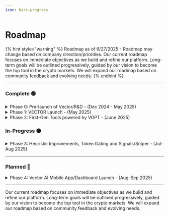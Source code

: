 ```yaml
---
icon: bars-progress
---
```


# Roadmap

{% hint style="warning" %}
Roadmap as of 6/27/2025 - Roadmap may change based on company direction/priorities. Our current roadmap focuses on immediate objectives as we build and refine our platform. Long-term goals will be outlined progressively, guided by our vision to become the top tool in the crypto markets. We will expand our roadmap based on community feedback and evolving needs.
{% endhint %}

***

### Complete 🟢

<details>

<summary>Phase 0: Pre-launch of Vector/R&#x26;D - (Dec 2024 - May 2025)  </summary>

The Building phase was focused on establishing our backend infrastructure, which serves as the cornerstone for our upcoming tools. This phase involved extensive research and development (RnD) to ensure that the core systems are robust, scalable, and capable of supporting our evolving suite of solutions. By meticulously constructing our main backend, we've positioned ourselves to efficiently power future advancements, enabling seamless integration and enhanced functionality across all our products.

| Window                  | Key Goals                                                                                     | Major Outputs                                                                                          | Status     |
| ----------------------- | --------------------------------------------------------------------------------------------- | ------------------------------------------------------------------------------------------------------ | ---------- |
| **Dec 2024 – Jan 2025** | <p>- Choose LLM stack</p><p>- Spin up on-chain indexer</p>                                    | <p>• <strong>VGPT Backend v0.1</strong> skeleton</p><p>• Repo &#x26; CI/CD scaffolding</p>             | ✅ Complete |
| **Feb 2025**            | <p>- Prototype data pipes (Etherscan, GoPlus, Dex-Screener)</p><p>- First inference tests</p> | <p>• <strong>Backend v0.3</strong> (scan/VGPT inquiries &#x3C; 5 s)</p><p>• Internal Postman suite</p> | ✅ Complete |
| **Mar 2025**            | <p>- Build web chatbot with on-chain actions</p><p>- Harden infra</p>                         | <p>• <strong>Chatbot α</strong> PWA (swap/approve demo)</p><p>• Load + fuzz tests</p>                  | ✅ Complete |
| **Apr 2025**            | - Heuristic tuning round-1                                                                    | <p>• Accuracy dashboard (92 % target)</p><p>• Feedback loop to VGPT</p>                                | ✅ Complete |

</details>

<details>

<summary>Phase 1: VECTOR Launch - (May 2025)  </summary>

In this initial phase, our main objective was to successfully launch the VECTOR token. Alongside this, we introduced the VGPT web interface, providing users with a seamless and intuitive experience. These efforts were crucial in forming a robust community around our platform, engaging users and fostering a collaborative environment for future developments.

| Window       | Key Goals                                                                                      | Major Outputs                                                                                   | Status     |
| ------------ | ---------------------------------------------------------------------------------------------- | ----------------------------------------------------------------------------------------------- | ---------- |
| **May 2025** | <p>- Ship production backend 0.9</p><p>- Launch ecosystem token</p><p>- Community Building</p> | <p>• <strong>VECTOR TGE</strong> (5 %/5 % tax)</p><p>• Liquidity seeded, contract renounced</p> | ✅ Complete |

</details>

<details>

<summary>Phase 2: First-Gen Tools powered by VGPT - (June 2025)</summary>

Phase 2 focused on constructing our V1 tools. The team collaborated to design and implement core features, laying a solid foundation for future iterations. This month emphasized rapid prototyping, testing, and feedback, ensuring the tool met initial user needs efficiently

| Window               | Key Goals                                   | Public Assets                                       | Status |
| -------------------- | ------------------------------------------- | --------------------------------------------------- | ------ |
| **Early Jun 2025**   | - Real-time charting bot                    | **Vector Scope Bot** (TG)                           | ✅ Live |
| **Mid Jun 2025**     | - Surface on-chain heuristics in chat       | **Vector IQ Analyzer** (free Quick-Scan)            | ✅ Live |
| **End** **Jun 2025** | - Launch premium deep scan for beta testing | **Vector IQ⁺** (holder clusters, social validation) | ✅ Live |

</details>

### In-Progress 🟠

<details>

<summary>Phase 3: Heuristic Improvements, Token Gating and Signals/Sniper - (Jul-Aug 2025)</summary>

Phase 3 focuses on launching our VPGT-driven AI signals with DYOR insights. This will be followed by the introduction of our VIPER sniper tool, enabling manual and later automated buying and selling of tokens. In this phase, we will also begin tokengating and introducing out pay-as-you go revenue model with revenue share for holders.

| Sprint     | Internal Milestone                  | What                                         | Status |
| ---------- | ----------------------------------- | -------------------------------------------- | ------ |
| **Wk 1**   | Alpha Signals TG Launch and Testing | **Vector Signals TG Bot**                    | 🟠     |
| **Wk 2**   | Signals Accuracy and Heuristics     | **Review Accuracy, monitor results**         | 🔴     |
| **Wk 3**   | Token Gating/Pay-per-Use Intro      | **Monetization and Rev share introduction**  | 🔴     |
| **Wk 4-5** | Manual Sniper for Signals/IQ Bot    | **VIPER Trading Bot Testing**                | 🟠     |
| **Wk 6**   | VIPER Auto-Sniper Integration       | **Vector Auto-Sniper  Launch to the Public** | 🟠     |

</details>

***

### Planned 🔴

<details>

<summary>Phase 4: Vector AI Mobile App/Dashboard Launch - (Aug-Sep 2025)</summary>

Phase 4 will be an exciting time as we will be launching our upcoming mobile application. The Vector AI app is designed to provide seamless access to all of our powerful tools through an intuitive and user-friendly interface. Key features will include:

* **Alpha Notifications**: Stay informed with real-time alerts on market trends and insights directly on your mobile device.
* **Staking**: Manage your staking activities effortlessly; stake and unstake with just a few taps.
* **Wallet**: Securely track your portfolio and performance, with support for multi-currency handling.
* **Trading Bot**: Automated trading functionality that mirrors your strategic goals and executes trades on-the-go.

This mobile app, anticipated for release in August, promises to enhance user engagement by extending our ecosystem's capabilities into a convenient mobile format, thereby ensuring tools and insights are always within reach.

| Week     | Deliverable                               | Scope                                           |
| -------- | ----------------------------------------- | ----------------------------------------------- |
| **Wk 1** | **Vector Mobile App (PWA) – Public Beta** | Quick-Scan, Signals, Manual Sniper, push alerts |
| **Wk 2** | Sprint retro & next-phase planning        | Roadmap refresh for Q4                          |

</details>

***

Our current roadmap focuses on immediate objectives as we build and refine our platform. Long-term goals will be outlined progressively, guided by our vision to become the top tool in the crypto markets. We will expand our roadmap based on community feedback and evolving needs.
